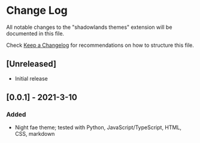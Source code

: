 # Change Log

All notable changes to the "shadowlands themes" extension will be documented in this file.

Check [Keep a Changelog](http://keepachangelog.com/) for recommendations on how to structure this file.

## [Unreleased]

- Initial release

## [0.0.1] - 2021-3-10
### Added
- Night fae theme; tested with Python, JavaScript/TypeScript, HTML, CSS, markdown